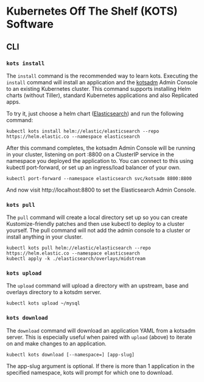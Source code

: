 # Kubernetes Off The Shelf (KOTS) Software

## CLI

### `kots install`
The `install` command is the recommended way to learn kots. Executing the `install` command will install an application and the [kotsadm](https://github.com/replicatedhq/kotsadm`) Admin Console to an existing Kubernetes cluster. This command supports installing Helm charts (without Tiller), standard Kubernetes applications and also Replicated apps.

To try it, just choose a helm chart ([Elasticsearch](https://github.com/elastic/helm-charts/tree/master/elasticsearch)) and run the following command:

```
kubectl kots install helm://elastic/elasticsearch --repo https://helm.elastic.co --namespace elasticsearch
```

After this command completes, the kotsadm Admin Console will be running in your cluster, listening on port :8800 on a ClusterIP service in the namespace you deployed the application to. You can connect to this using kubectl port-forward, or set up an ingress/load balancer of your own.

```
kubectl port-forward --namespace elasticsearch svc/kotsadm 8800:8800
```

And now visit http://localhost:8800 to set the Elasticsearch Admin Console.


### `kots pull`
The `pull` command will create a local directory set up so you can create Kustomize-friendly patches and then use kubectl to deploy to a cluster yourself. The pull command will not add the admin console to a cluster or install anything in your cluster.

```
kubectl kots pull helm://elastic/elasticsearch --repo https://helm.elastic.co --namespace elasticsearch
kubectl apply -k ./elasticsearch/overlays/midstream
```

### `kots upload`
The `upload` command will upload a directory with an upstream, base and overlays directory to a kotsdm server.

```
kubectl kots upload ~/mysql
```

### `kots download`
The `download` command will download an application YAML from a kotsadm server. This is especially useful when paired with `upload` (above) to iterate on and make changes to an application.

```
kubectl kots download [--namespace=] [app-slug]
```

The app-slug argument is optional. If there is more than 1 application in the specified namespace, kots will prompt for which one to download.
